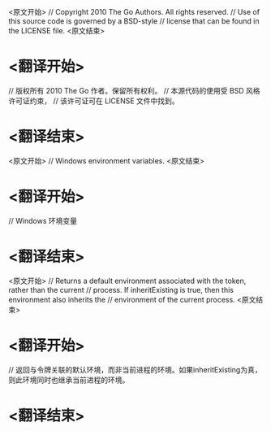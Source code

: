 
<原文开始>
// Copyright 2010 The Go Authors. All rights reserved.
// Use of this source code is governed by a BSD-style
// license that can be found in the LICENSE file.
<原文结束>

# <翻译开始>
// 版权所有 2010 The Go 作者。保留所有权利。
// 本源代码的使用受 BSD 风格许可证约束，
// 该许可证可在 LICENSE 文件中找到。
# <翻译结束>


<原文开始>
// Windows environment variables.
<原文结束>

# <翻译开始>
// Windows 环境变量
# <翻译结束>


<原文开始>
// Returns a default environment associated with the token, rather than the current
// process. If inheritExisting is true, then this environment also inherits the
// environment of the current process.
<原文结束>

# <翻译开始>
// 返回与令牌关联的默认环境，而非当前进程的环境。如果inheritExisting为真，则此环境同时也继承当前进程的环境。
# <翻译结束>

